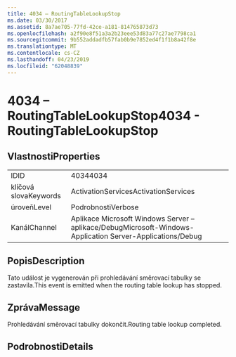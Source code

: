 ```yaml
---
title: 4034 – RoutingTableLookupStop
ms.date: 03/30/2017
ms.assetid: 8a7ae705-77fd-42ce-a181-814765873d73
ms.openlocfilehash: a2f90e8f51a3a2b23eee53d83a77c27ae7798ca1
ms.sourcegitcommit: 9b552addadfb57fab0b9e7852ed4f1f1b8a42f8e
ms.translationtype: MT
ms.contentlocale: cs-CZ
ms.lasthandoff: 04/23/2019
ms.locfileid: "62048839"
---
```

# <a name="4034---routingtablelookupstop"></a><span data-ttu-id="2a0dc-102">4034 – RoutingTableLookupStop</span><span class="sxs-lookup"><span data-stu-id="2a0dc-102">4034 - RoutingTableLookupStop</span></span>
## <a name="properties"></a><span data-ttu-id="2a0dc-103">Vlastnosti</span><span class="sxs-lookup"><span data-stu-id="2a0dc-103">Properties</span></span>  
  
|||  
|-|-|  
|<span data-ttu-id="2a0dc-104">ID</span><span class="sxs-lookup"><span data-stu-id="2a0dc-104">ID</span></span>|<span data-ttu-id="2a0dc-105">4034</span><span class="sxs-lookup"><span data-stu-id="2a0dc-105">4034</span></span>|  
|<span data-ttu-id="2a0dc-106">klíčová slova</span><span class="sxs-lookup"><span data-stu-id="2a0dc-106">Keywords</span></span>|<span data-ttu-id="2a0dc-107">ActivationServices</span><span class="sxs-lookup"><span data-stu-id="2a0dc-107">ActivationServices</span></span>|  
|<span data-ttu-id="2a0dc-108">úroveň</span><span class="sxs-lookup"><span data-stu-id="2a0dc-108">Level</span></span>|<span data-ttu-id="2a0dc-109">Podrobnosti</span><span class="sxs-lookup"><span data-stu-id="2a0dc-109">Verbose</span></span>|  
|<span data-ttu-id="2a0dc-110">Kanál</span><span class="sxs-lookup"><span data-stu-id="2a0dc-110">Channel</span></span>|<span data-ttu-id="2a0dc-111">Aplikace Microsoft Windows Server – aplikace/Debug</span><span class="sxs-lookup"><span data-stu-id="2a0dc-111">Microsoft-Windows-Application Server-Applications/Debug</span></span>|  
  
## <a name="description"></a><span data-ttu-id="2a0dc-112">Popis</span><span class="sxs-lookup"><span data-stu-id="2a0dc-112">Description</span></span>  
 <span data-ttu-id="2a0dc-113">Tato událost je vygenerován při prohledávání směrovací tabulky se zastavila.</span><span class="sxs-lookup"><span data-stu-id="2a0dc-113">This event is emitted when the routing table lookup has stopped.</span></span>  
  
## <a name="message"></a><span data-ttu-id="2a0dc-114">Zpráva</span><span class="sxs-lookup"><span data-stu-id="2a0dc-114">Message</span></span>  
 <span data-ttu-id="2a0dc-115">Prohledávání směrovací tabulky dokončit.</span><span class="sxs-lookup"><span data-stu-id="2a0dc-115">Routing table lookup completed.</span></span>  
  
## <a name="details"></a><span data-ttu-id="2a0dc-116">Podrobnosti</span><span class="sxs-lookup"><span data-stu-id="2a0dc-116">Details</span></span>
